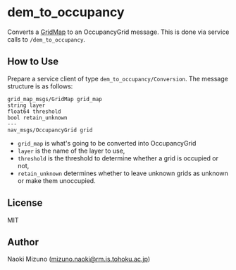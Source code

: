 # dem_to_occupancy

Converts a
[GridMap](https://github.com/ANYbotics/grid_map/blob/master/grid_map_msgs/msg/GridMap.msg)
to an OccupancyGrid message. This is done via service calls to
`/dem_to_occupancy`.

## How to Use

Prepare a service client of type `dem_to_occupancy/Conversion`. The message
structure is as follows:

```
grid_map_msgs/GridMap grid_map
string layer
float64 threshold
bool retain_unknown
---
nav_msgs/OccupancyGrid grid
```

- `grid_map` is what's going to be converted into OccupancyGrid
- `layer` is the name of the layer to use,
- `threshold` is the threshold to determine whether a grid is occupied or not,
- `retain_unknown` determines whether to leave unknown grids as unknown or
  make them unoccupied.

## License

MIT


## Author

Naoki Mizuno (mizuno.naoki@rm.is.tohoku.ac.jp)
